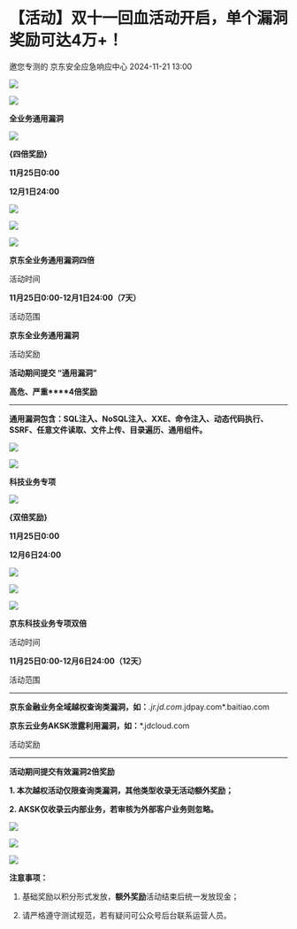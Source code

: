 #  【活动】双十一回血活动开启，单个漏洞奖励可达4万+！   
邀您专测的  京东安全应急响应中心   2024-11-21 13:00  
  
![](https://mmbiz.qpic.cn/sz_mmbiz_png/Z9MuUwaeeGI8LeWDlYdoAM27kWFI3NiamzJQ5SwMvUePZMagZ1F64sdAiaPwXcSrrjNQIDYggpWAXnYUq7sHdfoQ/640?wx_fmt=png&from=appmsg "")  
  
![](https://mmbiz.qpic.cn/sz_mmbiz_png/Z9MuUwaeeGI8LeWDlYdoAM27kWFI3Niamz3LtiasYLorCV3VDF2yGYNtLMwG0QClkdiaxRhnaWfXloHNJ9fOejJIA/640?wx_fmt=png&from=appmsg "")  
  
**全业务通用漏洞**  
  
![](https://mmbiz.qpic.cn/sz_mmbiz_png/Z9MuUwaeeGI8LeWDlYdoAM27kWFI3Niam92fEOt4OmsMh9icSHoMvGgnFTYnibVxmd7XmiaVGN7dVZL0fQTFsucZRg/640?wx_fmt=png&from=appmsg "")  
  
**{四倍奖励}**  
  
**11月25日0:00**  
  
**12月1日24:00**  
  
![](https://mmbiz.qpic.cn/sz_mmbiz_gif/Z9MuUwaeeGI8LeWDlYdoAM27kWFI3NiamjvBXWiazAvWgo9HXYvOKgnMsp0xPGs9mfaNl5yr5gibqoLqQW2Y8iaXBA/640?wx_fmt=gif&from=appmsg "")  
  
![](https://mmbiz.qpic.cn/sz_mmbiz_png/Z9MuUwaeeGI8LeWDlYdoAM27kWFI3Niam5pvUfMxWsvf4TBRtQ7F5Piavlc3qugyL1HibdAd7CRaPkkEVEbgL2hAQ/640?wx_fmt=png&from=appmsg "")  
  
  
  
  
  
![](https://mmbiz.qpic.cn/sz_mmbiz_png/Z9MuUwaeeGI8LeWDlYdoAM27kWFI3NiamzJQ5SwMvUePZMagZ1F64sdAiaPwXcSrrjNQIDYggpWAXnYUq7sHdfoQ/640?wx_fmt=png&from=appmsg "")  
  
**京东全业务通用漏洞四倍**  
  
活动时间  
  
**11月25日0:00-12月1日24:00（7天）**  
  
活动范围  
  
**京东全业务通用漏洞**  
  
活动奖励  
  
  
**活动期间提交 “通用漏洞”**  
  
**高危、严重****4倍奖励**  
  
****  
  
  
**通用漏洞包含：SQL注入、NoSQL注入、XXE、命令注入、动态代码执行、SSRF、任意文件读取、文件上传、目录遍历、通用组件。**  
  
  
  
  
![](https://mmbiz.qpic.cn/sz_mmbiz_png/Z9MuUwaeeGI8LeWDlYdoAM27kWFI3NiamzJQ5SwMvUePZMagZ1F64sdAiaPwXcSrrjNQIDYggpWAXnYUq7sHdfoQ/640?wx_fmt=png&from=appmsg "")  
  
![](https://mmbiz.qpic.cn/sz_mmbiz_png/Z9MuUwaeeGI8LeWDlYdoAM27kWFI3Niamz3LtiasYLorCV3VDF2yGYNtLMwG0QClkdiaxRhnaWfXloHNJ9fOejJIA/640?wx_fmt=png&from=appmsg "")  
  
**科技业务专项**  
  
![](https://mmbiz.qpic.cn/sz_mmbiz_png/Z9MuUwaeeGI8LeWDlYdoAM27kWFI3Niam92fEOt4OmsMh9icSHoMvGgnFTYnibVxmd7XmiaVGN7dVZL0fQTFsucZRg/640?wx_fmt=png&from=appmsg "")  
  
**{双倍奖励}**  
  
**11月25日0:00**  
  
**12月6日24:00**  
  
![](https://mmbiz.qpic.cn/sz_mmbiz_gif/Z9MuUwaeeGI8LeWDlYdoAM27kWFI3NiamjvBXWiazAvWgo9HXYvOKgnMsp0xPGs9mfaNl5yr5gibqoLqQW2Y8iaXBA/640?wx_fmt=gif&from=appmsg "")  
  
![](https://mmbiz.qpic.cn/sz_mmbiz_png/Z9MuUwaeeGI8LeWDlYdoAM27kWFI3Niam5pvUfMxWsvf4TBRtQ7F5Piavlc3qugyL1HibdAd7CRaPkkEVEbgL2hAQ/640?wx_fmt=png&from=appmsg "")  
  
  
  
  
  
![](https://mmbiz.qpic.cn/sz_mmbiz_png/Z9MuUwaeeGI8LeWDlYdoAM27kWFI3NiamzJQ5SwMvUePZMagZ1F64sdAiaPwXcSrrjNQIDYggpWAXnYUq7sHdfoQ/640?wx_fmt=png&from=appmsg "")  
  
  
**京东科技业务专项双倍**  
  
活动时间  
  
**11月25日0:00-12月6日24:00（12天）**  
  
活动范围  
  
****  
**京东金融业务全域越权查询类漏洞，如：***.jr.jd.com*.jdpay.com*.baitiao.com  
  
**京东云业务AKSK泄露利用漏洞，如：***.jdcloud.com  
  
活动奖励  
  
****  
**活动期间提交有效漏洞2倍奖励**  
  
  
  
**1. 本次越权活动仅限查询类漏洞，其他类型收录无活动额外奖励；**  
  
**2. AKSK仅收录云内部业务，若审核为外部客户业务则忽略。**  
  
  
  
  
![](https://mmbiz.qpic.cn/sz_mmbiz_gif/Z9MuUwaeeGI8LeWDlYdoAM27kWFI3Niam9doNfA9E5FnJibUHcyQYQdF4h0TEUqCUMgWdcqNL5Z8yWF3erK9NuQw/640?wx_fmt=gif&from=appmsg "")  
  
![](https://mmbiz.qpic.cn/sz_mmbiz_gif/Z9MuUwaeeGI8LeWDlYdoAM27kWFI3Niam9doNfA9E5FnJibUHcyQYQdF4h0TEUqCUMgWdcqNL5Z8yWF3erK9NuQw/640?wx_fmt=gif&from=appmsg "")  
  
![](https://mmbiz.qpic.cn/sz_mmbiz_gif/Z9MuUwaeeGI8LeWDlYdoAM27kWFI3Niam9doNfA9E5FnJibUHcyQYQdF4h0TEUqCUMgWdcqNL5Z8yWF3erK9NuQw/640?wx_fmt=gif&from=appmsg "")  
  
  
  
**注意事项：**  
  
1. 基础奖励以积分形式发放，**额外奖励**活动结束后统一发放现金；  
  
2. 请严格遵守测试规范，若有疑问可公众号后台联系运营人员。  
  
  
  

